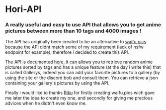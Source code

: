 # Hori-API
### A really useful and easy to use API that allows you to get anime pictures between more than 10 tags and 4000 images !

The API has originally been created to be an alternative to [waifu.pics](https://github.com/Waifu-pics/waifu-api) because the API didnt match some of my requirement (lack of nsfw endpoint for example), therefore i decided to create this API.

The API is documented [here](https://pics.hori.ovh/docs/), it can allows you to retrieve random anime pictures sorted by tags and has a unique feature (at the day i write this) that is called Gallerys, indeed you can add your favorite pictures to a gallery (by using the site or the discord bot) and consult them.
You can retrieve a json containing your gallery's pictures by using the API.

Finally i would like to thanks [Riku](https://github.com/Riku32) for firstly creating waifu.pics wich gave me later the idea to create my one, and secondly for giving me precious advices when he didtn't even know me.
